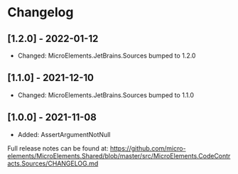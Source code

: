 ﻿# Changelog

## [1.2.0] - 2022-01-12
- Changed: MicroElements.JetBrains.Sources bumped to 1.2.0

## [1.1.0] - 2021-12-10
- Changed: MicroElements.JetBrains.Sources bumped to 1.1.0

## [1.0.0] - 2021-11-08
- Added: AssertArgumentNotNull

Full release notes can be found at: https://github.com/micro-elements/MicroElements.Shared/blob/master/src/MicroElements.CodeContracts.Sources/CHANGELOG.md

